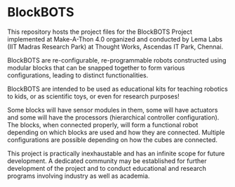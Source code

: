 # BlockBOTS
This repository hosts the project files for the BlockBOTS Project implemented at Make-A-Thon 4.0 organized and conducted by Lema Labs (IIT Madras Research Park) at Thought Works, Ascendas IT Park, Chennai.

BlockBOTS are re-configurable, re-programmable robots constructed using modular blocks that can be snapped together to form various configurations, leading to distinct functionalities.

BlockBOTS are intended to be used as educational kits for teaching robotics to kids, or as scientific toys, or even for research purposes!

Some blocks will have sensor modules in them, some will have actuators and some will have the processors (hierarchical controller configuration). The blocks, when connected properly, will form a functional robot depending on which blocks are used and how they are connected. Multiple configurations are possible depending on how the cubes are connected.

This project is practically inexhaustable and has an infinite scope for future development. A dedicated community may be established for further development of the project and to conduct educational and research programs involving industry as well as academia.
